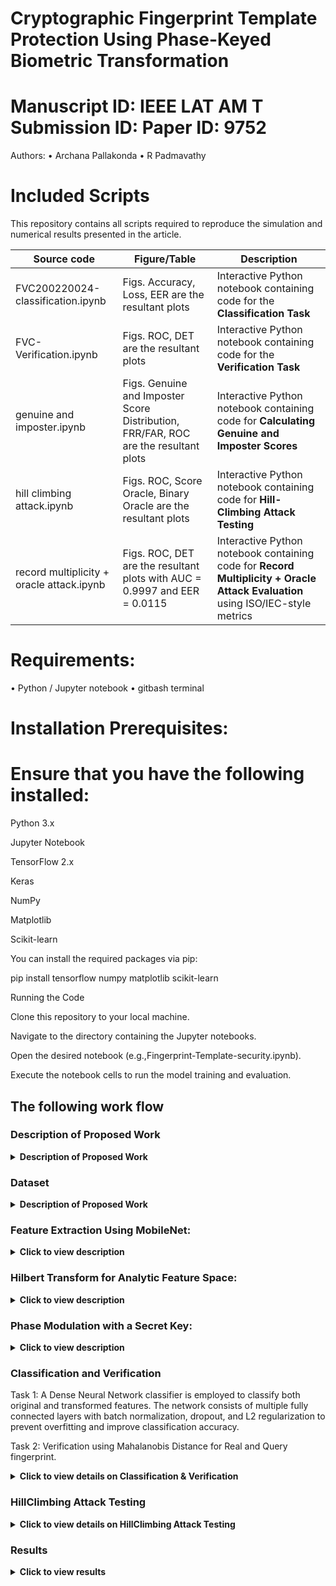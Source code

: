 # Cryptographic Fingerprint Template Protection Using Phase-Keyed Biometric Transformation
# Manuscript ID: IEEE LAT AM T Submission ID: Paper ID: 9752


Authors:
• Archana Pallakonda
• R Padmavathy

# Included Scripts
This repository contains all scripts required to reproduce the simulation and numerical results presented in the article.

| Source code | Figure/Table | Description |
|--------------|---------------|--------------|
| FVC200220024-classification.ipynb | Figs. Accuracy, Loss, EER are the resultant plots | Interactive Python notebook containing code for the **Classification Task** |
| FVC-Verification.ipynb | Figs. ROC, DET are the resultant plots | Interactive Python notebook containing code for the **Verification Task** |
| genuine and imposter.ipynb | Figs. Genuine and Imposter Score Distribution, FRR/FAR, ROC are the resultant plots | Interactive Python notebook containing code for **Calculating Genuine and Imposter Scores** |
| hill climbing attack.ipynb | Figs. ROC, Score Oracle, Binary Oracle are the resultant plots | Interactive Python notebook containing code for **Hill-Climbing Attack Testing** |
| record multiplicity + oracle attack.ipynb | Figs. ROC, DET are the resultant plots with AUC = 0.9997 and EER = 0.0115 | Interactive Python notebook containing code for **Record Multiplicity + Oracle Attack Evaluation** using ISO/IEC-style metrics |


# Requirements:
• Python / Jupyter notebook
• gitbash terminal
# Installation Prerequisites:

# Ensure that you have the following installed:
Python 3.x

Jupyter Notebook

TensorFlow 2.x

Keras

NumPy

Matplotlib

Scikit-learn

You can install the required packages via pip:

pip install tensorflow numpy matplotlib scikit-learn

Running the Code

Clone this repository to your local machine.

Navigate to the directory containing the Jupyter notebooks.

Open the desired notebook (e.g.,Fingerprint-Template-security.ipynb).

Execute the notebook cells to run the model training and evaluation.

## The following work flow 

### Description of Proposed Work
<details>
  <summary><strong>Description of Proposed Work</strong></summary>
  
  <div style="max-height: 200px; overflow-y: auto; padding: 10px;">
    The proposed methodology, Phase-Keyed Biometric Transformation (PKBT), is a novel fingerprint template protection technique that enhances biometric security. It integrates a Hilbert transform-based phase encoding method to embed a secret phase key into extracted fingerprint features. This transformation ensures **non-invertibility** by altering the phase of the biometric features while preserving their magnitude, which maintains their distinctiveness for recognition.

  The PKBT technique introduces a secret key modulation that prevents unauthorized reconstruction of the original fingerprint data. Additionally, the framework supports revocability and unlinkability.
  </div>
  
</details>

### Dataset

<details>
  <summary><strong>Description of Proposed Work</strong></summary>
  
  <div style="max-height: 200px; overflow-y: auto; padding: 10px;">
    The datasets used in the experiments are publicly available and can be accessed via the following link:
    
    [FVC2002, FVC2004](http://bias.csr.unibo.it/fvc2002/databases.asp)
    
    - **FVC2002 DB1**: Optical Sensor  
    - **FVC2002 DB2**: Optical Sensor  
    - **FVC2002 DB3**: Capacitive Sensor  
    - **FVC2002 DB4**: SFinGe v2.51  
    - **FVC2004 DB1**: Optical Sensor  
    - **FVC2004 DB2**: Optical Sensor  
    - **FVC2004 DB3**: Thermal sensor  
    - **FVC2004 DB4**: SFinGe v3.0  
  </div>
  
</details>

### Feature Extraction Using MobileNet:

<details>
  <summary><strong>Click to view description</strong></summary>
  
  <div style="max-height: 200px; overflow-y: auto; padding: 10px;">
    A lightweight deep learning model, MobileNet, is used for extracting biometric features from fingerprint images. These features are then used for transformation and classification. The extracted features represent critical fingerprint patterns like ridges and minutiae.
  </div>
  
</details>

### Hilbert Transform for Analytic Feature Space:

<details>
  <summary><strong>Click to view description</strong></summary>
  
  <div style="max-height: 200px; overflow-y: auto; padding: 10px;">
    The Hilbert transform is applied to the extracted fingerprint features to generate an analytic feature space. This transform creates a complex representation of the original features by separating magnitude and phase components.
  </div>
  
</details>

### Phase Modulation with a Secret Key:

<details>
  <summary><strong>Click to view description</strong></summary>
  
  <div style="max-height: 200px; overflow-y: auto; padding: 10px;">
    The phase component of the analytic features is modulated using a secret phase key. This key-dependent modulation ensures that the transformation is non-invertible, making it computationally infeasible to recover the original fingerprint features without the key. The transformed features are reconstructed by combining the original magnitude with the modulated phase. The final transformed feature, a real-valued vector, incorporates both the original biometric information (via magnitude) and enhanced security (via phase modulation).
  </div>
  
</details>

### Classification and Verification

Task 1: A Dense Neural Network classifier is employed to classify both original and transformed features. The network consists of multiple fully connected layers with batch normalization, dropout, and L2 regularization to prevent overfitting and improve classification accuracy.

Task 2: Verification using Mahalanobis Distance for Real and Query fingerprint.

<details>
  <summary><strong>Click to view details on Classification & Verification</strong></summary>
  
  <div style="max-height: 200px; overflow-y: auto; padding: 10px;">
    Task 1: The Dense Neural Network classifier processes both the original and transformed feature vectors. This helps in classifying fingerprints into genuine or altered categories with high accuracy. The network's structure includes fully connected layers that allow it to learn complex patterns in the data, and batch normalization and dropout are applied to reduce overfitting.
    Task 2: Mahalanobis Distance is used to verify whether the real fingerprint and query fingerprint match. It compares the feature vectors and ensures that the system accurately distinguishes between genuine and forged fingerprints.
  </div>
  
</details>

### HillClimbing Attack Testing

<details>
  <summary><strong>Click to view details on HillClimbing Attack Testing</strong></summary>
  
  <div style="max-height: 200px; overflow-y: auto; padding: 10px;">
    Score-Oracle: It provides a continuous similarity score (higher values indicate a closer match) between the target feature and a generated feature during an attack. The goal is to find a synthetic feature that is as similar as possible to the original target template.
    Binary-Oracle: It gives a binary decision — **match** or **no-match** — based on whether the generated feature is accepted as matching the target feature.
  </div>
  
</details>

### Results

<details>
  <summary><strong>Click to view results</strong></summary>
  
  <div style="max-height: 200px; overflow-y: auto; padding: 10px;">
    The results of the experiments are documented in the respective notebooks. They include performance metrics such as accuracy, ROC, and EER.
  </div>
  
</details>

